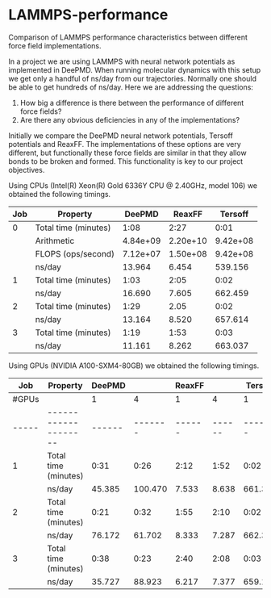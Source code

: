 # LAMMPS-performance

Comparison of LAMMPS performance characteristics between different force field implementations.

In a project we are using LAMMPS with neural network potentials as implemented in DeePMD. 
When running molecular dynamics with this setup we get only a handful of ns/day from
our trajectories. Normally one should be able to get hundreds of ns/day. Here we
are addressing the questions:

1. How big a difference is there between the performance of different force fields?
2. Are there any obvious deficiencies in any of the implementations?

Initially we compare the DeePMD neural network potentials, Tersoff potentials and ReaxFF.
The implementations of these options are very different, but functionally these
force fields are similar in that they allow bonds to be broken and formed. This functionality
is key to our project objectives.

Using CPUs (Intel(R) Xeon(R) Gold 6336Y CPU @ 2.40GHz, model 106) we obtained the following
timings.

| Job | Property             | DeePMD   | ReaxFF   | Tersoff  |
| --- | -------------------- | -------- | -------- | -------- |
| 0   | Total time (minutes) | 1:08     | 2:27     | 0:01     |
|     | Arithmetic           | 4.84e+09 | 2.20e+10 | 9.42e+08 |
|     | FLOPS (ops/second)   | 7.12e+07 | 1.50e+08 | 9.42e+08 |
|     | ns/day               | 13.964   | 6.454    | 539.156  |
| 1   | Total time (minutes) | 1:03     | 2:05     | 0:02     |
|     | ns/day               | 16.690   | 7.605    | 662.459  |
| 2   | Total time (minutes) | 1:29     | 2.05     | 0:02     |
|     | ns/day               | 13.164   | 8.520    | 657.614  |
| 3   | Total time (minutes) | 1:19     | 1:53     | 0:03     |
|     | ns/day               | 11.161   | 8.262    | 663.037

Using GPUs (NVIDIA A100-SXM4-80GB) we obtained the following timings.

| Job   | Property             | DeePMD |         | ReaxFF |        | Tersoff |         |
| ----- | -------------------- | ------ | ------- | ------ | ------ | ------- | ------- |
| #GPUs |                      | 1      | 4       | 1      | 4      | 1       | 4       |
| ----- | -------------------- | ------ | ------- | ------ | ------ | ------- | ------- |
| 1     | Total time (minutes) | 0:31   | 0:26    | 2:12   | 1:52   | 0:02    | 0:02    |
|       | ns/day               | 45.385 | 100.470 | 7.533  | 8.638  | 661.329 | 659.814 |
| 2     | Total time (minutes) | 0:21   | 0:32    | 1:55   | 2:10   | 0:02    | 0:11    |
|       | ns/day               | 76.172 | 61.702  | 8.333  | 7.287  | 662.341 | 87.173  |
| 3     | Total time (minutes) | 0:38   | 0:23    | 2:40   | 2:08   | 0:03    | 0:04    |
|       | ns/day               | 35.727 | 88.923  | 6.217  | 7.377  | 659.105 | 297.354 |


